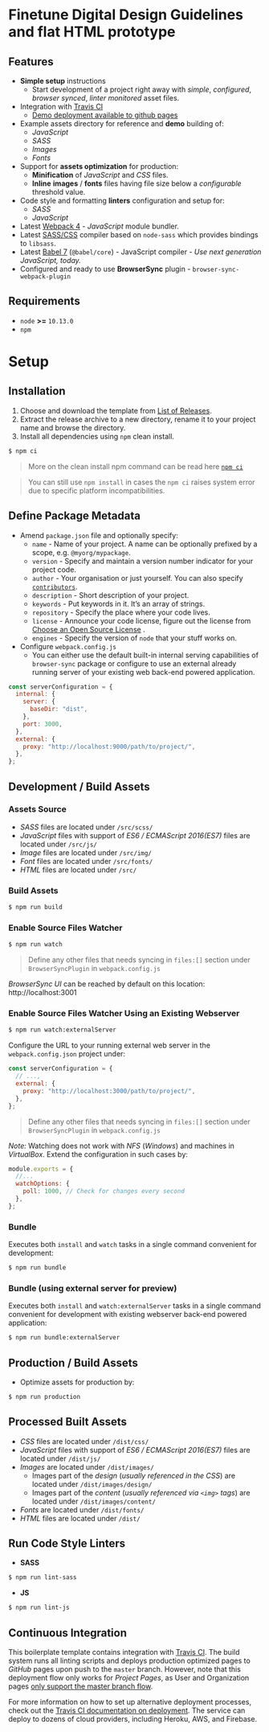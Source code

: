 # Finetune Digital Design Guidelines and flat HTML prototype

<!--
[![GitHub Version](https://badge.fury.io/gh/weareathlon%2Ffrontend-webpack-boilerplate.svg)](https://badge.fury.io/gh/weareathlon%2Ffrontend-webpack-boilerplate)
[![Build Status](https://api.travis-ci.org/weareathlon/frontend-webpack-boilerplate.svg?branch=master)](https://travis-ci.org/weareathlon/frontend-webpack-boilerplate)
[![GitHub Issues](https://img.shields.io/github/issues-raw/WeAreAthlon/frontend-webpack-boilerplate)](https://github.com/WeAreAthlon/frontend-webpack-boilerplate/issues)
[![Known Vulnerabilities](https://snyk.io/test/github/WeAreAthlon/frontend-webpack-boilerplate/badge.svg?targetFile=package.json)](https://snyk.io/test/github/WeAreAthlon/frontend-webpack-boilerplate?targetFile=package.json)
[![Dependency Status](https://david-dm.org/WeAreAthlon/frontend-webpack-boilerplate.svg)](https://david-dm.org/WeAreAthlon/frontend-webpack-boilerplate)
[![devDependency Status](https://david-dm.org/WeAreAthlon/frontend-webpack-boilerplate/dev-status.svg)](https://david-dm.org/WeAreAthlon/frontend-webpack-boilerplate?type=dev)
[![npm](https://img.shields.io/npm/dm/@weareathlon/frontend-webpack-boilerplate)](https://www.npmjs.com/package/@weareathlon/frontend-webpack-boilerplate)
[![GitHub License](https://img.shields.io/github/license/WeAreAthlon/frontend-webpack-boilerplate)](https://github.com/WeAreAthlon/frontend-webpack-boilerplate/blob/master/LICENSE)

![Front-end Webpack Boilerplate](https://repository-images.githubusercontent.com/96102257/4be7b600-61f1-11e9-9ebf-67b17d5ba125)-->

## Features

- **Simple setup** instructions
  - Start development of a project right away with _simple_, _configured_, _browser synced_, _linter monitored_ asset files.
- Integration with [Travis CI](https://travis-ci.org/)
  - [Demo deployment available to github pages](https://weareathlon.github.io/frontend-webpack-boilerplate/)
- Example assets directory for reference and **demo** building of:
  - _JavaScript_
  - _SASS_
  - _Images_
  - _Fonts_
- Support for **assets optimization** for production:
  - **Minification** of _JavaScript_ and _CSS_ files.
  - **Inline** **images** / **fonts** files having file size below a _configurable_ threshold value.
- Code style and formatting **linters** configuration and setup for:
  - _SASS_
  - _JavaScript_
- Latest [Webpack 4](https://github.com/webpack/webpack) - _JavaScript_ module bundler.
- Latest [SASS/CSS](https://github.com/sass/node-sass) compiler based on `node-sass` which provides bindings to `libsass`.
- Latest [Babel 7](https://github.com/babel/babel) (`@babel/core`) - JavaScript compiler - _Use next generation JavaScript, today._
- Configured and ready to use **BrowserSync** plugin - `browser-sync-webpack-plugin`

## Requirements

- `node` **>=** `10.13.0`
- `npm`

# Setup

## Installation

1. Choose and download the template from [List of Releases](https://github.com/FinetuneDevelopment/phenQ-build-kit).
2. Extract the release archive to a new directory, rename it to your project name and browse the directory.
3. Install all dependencies using `npm` clean install.

```sh
$ npm ci
```

> More on the clean install npm command can be read here [`npm ci`](https://docs.npmjs.com/cli/ci.html)

> You can still use `npm install` in cases the `npm ci` raises system error due to specific platform incompatibilities.

## Define Package Metadata

- Amend `package.json` file and optionally specify:
  - `name` - Name of your project. A name can be optionally prefixed by a scope, e.g. `@myorg/mypackage`.
  - `version` - Specify and maintain a version number indicator for your project code.
  - `author` - Your organisation or just yourself. You can also specify [`contributors`](https://docs.npmjs.com/files/package.json#people-fields-author-contributors).
  - `description` - Short description of your project.
  - `keywords` - Put keywords in it. It’s an array of strings.
  - `repository` - Specify the place where your code lives.
  - `license` - Announce your code license, figure out the license from [Choose an Open Source License](https://choosealicense.com) .
  - `engines` - Specify the version of `node` that your stuff works on.
- Configure `webpack.config.js`
  - You can either use the default built-in internal serving capabilities of `browser-sync` package or configure to use an external already running server of your existing web back-end powered application.

```js
const serverConfiguration = {
  internal: {
    server: {
      baseDir: "dist",
    },
    port: 3000,
  },
  external: {
    proxy: "http://localhost:9000/path/to/project/",
  },
};
```

## Development / Build Assets

### Assets Source

- _SASS_ files are located under `/src/scss/`
- _JavaScript_ files with support of _ES6 / ECMAScript 2016(ES7)_ files are located under `/src/js/`
- _Image_ files are located under `/src/img/`
- _Font_ files are located under `/src/fonts/`
- _HTML_ files are located under `/src/`

### Build Assets

```sh
$ npm run build
```

### Enable Source Files Watcher

```sh
$ npm run watch
```

> Define any other files that needs syncing in `files:[]` section under `BrowserSyncPlugin` in `webpack.config.js`

_BrowserSync UI_ can be reached by default on this location: http://localhost:3001

### Enable Source Files Watcher Using an Existing Webserver

```sh
$ npm run watch:externalServer
```

Configure the URL to your running external web server in the `webpack.config.json` project under:

```js
const serverConfiguration = {
  // ...,
  external: {
    proxy: "http://localhost:3000/path/to/project/",
  },
};
```

> Define any other files that needs syncing in `files:[]` section under `BrowserSyncPlugin` in `webpack.config.js`

_Note:_ Watching does not work with _NFS_ (_Windows_) and machines in _VirtualBox_. Extend the configuration in such cases by:

```js
module.exports = {
  //...
  watchOptions: {
    poll: 1000, // Check for changes every second
  },
};
```

### Bundle

Executes both `install` and `watch` tasks in a single command convenient for development:

```sh
$ npm run bundle
```

### Bundle (using external server for preview)

Executes both `install` and `watch:externalServer` tasks in a single command convenient for development with existing webserver back-end powered application:

```sh
$ npm run bundle:externalServer
```

## Production / Build Assets

- Optimize assets for production by:

```sh
$ npm run production
```

## Processed Built Assets

- _CSS_ files are located under `/dist/css/`
- _JavaScript_ files with support of _ES6 / ECMAScript 2016(ES7)_ files are located under `/dist/js/`
- _Images_ are located under `/dist/images/`
  - Images part of the _design_ (_usually referenced in the CSS_) are located under `/dist/images/design/`
  - Images part of the _content_ (_usually referenced via `<img>` tags_) are located under `/dist/images/content/`
- _Fonts_ are located under `/dist/fonts/`
- _HTML_ files are located under `/dist/`

## Run Code Style Linters

- **SASS**

```sh
$ npm run lint-sass
```

- **JS**

```sh
$ npm run lint-js
```

## Continuous Integration

This boilerplate template contains integration with [Travis CI](https://travis-ci.org/). The build system runs all linting scripts and deploys production optimized pages to _GitHub_ pages upon push to the `master` branch. However, note that this deployment flow only works for _Project Pages_, as User and Organization pages [only support the master branch flow](https://help.github.com/articles/user-organization-and-project-pages/).

For more information on how to set up alternative deployment processes, check out the [Travis CI documentation on deployment](https://docs.travis-ci.com/user/deployment). The service can deploy to dozens of cloud providers, including Heroku, AWS, and Firebase.
